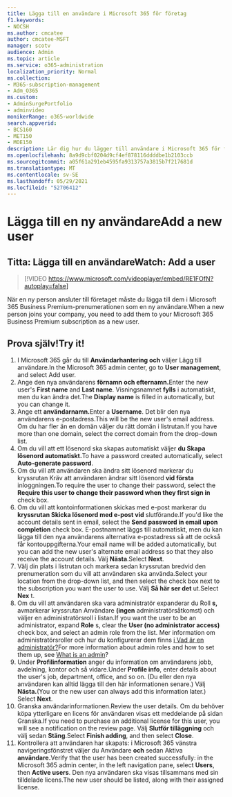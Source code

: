 ```yaml
---
title: Lägga till en användare i Microsoft 365 för företag
f1.keywords:
- NOCSH
ms.author: cmcatee
author: cmcatee-MSFT
manager: scotv
audience: Admin
ms.topic: article
ms.service: o365-administration
localization_priority: Normal
ms.collection:
- M365-subscription-management
- Adm_O365
ms.custom:
- AdminSurgePortfolio
- adminvideo
monikerRange: o365-worldwide
search.appverid:
- BCS160
- MET150
- MOE150
description: Lär dig hur du lägger till användare i Microsoft 365 för företag.
ms.openlocfilehash: 8a9d9cbf0204d9cf4ef878116ddddbe1b2103ccb
ms.sourcegitcommit: a05f61a291eb4595fa9313757a3815b7f217681d
ms.translationtype: MT
ms.contentlocale: sv-SE
ms.lasthandoff: 05/29/2021
ms.locfileid: "52706412"
---
```

# <a name="add-a-new-user"></a><span data-ttu-id="85ddb-103">Lägga till en ny användare</span><span class="sxs-lookup"><span data-stu-id="85ddb-103">Add a new user</span></span>

## <a name="watch-add-a-user"></a><span data-ttu-id="85ddb-104">Titta: Lägga till en användare</span><span class="sxs-lookup"><span data-stu-id="85ddb-104">Watch: Add a user</span></span>

> [!VIDEO https://www.microsoft.com/videoplayer/embed/RE1FOfN?autoplay=false]

<span data-ttu-id="85ddb-105">När en ny person ansluter till företaget måste du lägga till dem i Microsoft 365 Business Premium-prenumerationen som en ny användare.</span><span class="sxs-lookup"><span data-stu-id="85ddb-105">When a new person joins your company, you need to add them to your Microsoft 365 Business Premium subscription as a new user.</span></span>

## <a name="try-it"></a><span data-ttu-id="85ddb-106">Prova själv!</span><span class="sxs-lookup"><span data-stu-id="85ddb-106">Try it!</span></span>

1. <span data-ttu-id="85ddb-107">I Microsoft 365 går du till **Användarhantering och** väljer Lägg till användare.</span><span class="sxs-lookup"><span data-stu-id="85ddb-107">In the Microsoft 365 admin center, go to **User management**, and select Add user.</span></span>
1. <span data-ttu-id="85ddb-108">Ange den nya användarens **förnamn** **och efternamn.**</span><span class="sxs-lookup"><span data-stu-id="85ddb-108">Enter the new user's **First name** and **Last name**.</span></span> <span data-ttu-id="85ddb-109">Visningsnamnet **fylls** i automatiskt, men du kan ändra det.</span><span class="sxs-lookup"><span data-stu-id="85ddb-109">The **Display name** is filled in automatically, but you can change it.</span></span>
1. <span data-ttu-id="85ddb-110">Ange ett **användarnamn.**</span><span class="sxs-lookup"><span data-stu-id="85ddb-110">Enter a **Username**.</span></span> <span data-ttu-id="85ddb-111">Det blir den nya användarens e-postadress.</span><span class="sxs-lookup"><span data-stu-id="85ddb-111">This will be the new user's email address.</span></span> <span data-ttu-id="85ddb-112">Om du har fler än en domän väljer du rätt domän i listrutan.</span><span class="sxs-lookup"><span data-stu-id="85ddb-112">If you have more than one domain, select the correct domain from the drop-down list.</span></span>
1. <span data-ttu-id="85ddb-113">Om du vill att ett lösenord ska skapas automatiskt väljer **du Skapa lösenord automatiskt.**</span><span class="sxs-lookup"><span data-stu-id="85ddb-113">To have a password created automatically, select **Auto-generate password**.</span></span>
1. <span data-ttu-id="85ddb-114">Om du vill att användaren ska ändra sitt lösenord markerar du kryssrutan Kräv att användaren ändrar sitt lösenord **vid första** inloggningen.</span><span class="sxs-lookup"><span data-stu-id="85ddb-114">To require the user to change their password, select the **Require this user to change their password when they first sign in** check box.</span></span>
1. <span data-ttu-id="85ddb-115">Om du vill att kontoinformationen skickas med e-post markerar du **kryssrutan Skicka lösenord med e-post vid** slutförande.</span><span class="sxs-lookup"><span data-stu-id="85ddb-115">If you'd like the account details sent in email, select the **Send password in email upon completion** check box.</span></span> <span data-ttu-id="85ddb-116">E-postnamnet läggs till automatiskt, men du kan lägga till den nya användarens alternativa e-postadress så att de också får kontouppgifterna.</span><span class="sxs-lookup"><span data-stu-id="85ddb-116">Your email name will be added automatically, but you can add the new user's alternate email address so that they also receive the account details.</span></span> <span data-ttu-id="85ddb-117">Välj **Nästa**.</span><span class="sxs-lookup"><span data-stu-id="85ddb-117">Select **Next**.</span></span>
1. <span data-ttu-id="85ddb-118">Välj din plats i listrutan och markera sedan kryssrutan bredvid den prenumeration som du vill att användaren ska använda.</span><span class="sxs-lookup"><span data-stu-id="85ddb-118">Select your location from the drop-down list, and then select the check box next to the subscription you want the user to use.</span></span> <span data-ttu-id="85ddb-119">Välj **Så här ser det** ut.</span><span class="sxs-lookup"><span data-stu-id="85ddb-119">Select **Nex** t.</span></span>
1. <span data-ttu-id="85ddb-120">Om du vill att användaren ska vara administratör expanderar du Roll **s,** avmarkerar kryssrutan Användare **(ingen** administratörsåtkomst) och väljer en administratörsroll i listan.</span><span class="sxs-lookup"><span data-stu-id="85ddb-120">If you want the user to be an administrator, expand **Role** s, clear the **User (no administrator access)** check box, and select an admin role from the list.</span></span> <span data-ttu-id="85ddb-121">Mer information om administratörsroller och hur du konfigurerar dem finns [i Vad är en administratör?](what-is-admin.md)</span><span class="sxs-lookup"><span data-stu-id="85ddb-121">For more information about admin roles and how to set them up, see [What is an admin](what-is-admin.md)?</span></span>
1. <span data-ttu-id="85ddb-122">Under **Profilinformation** anger du information om användarens jobb, avdelning, kontor och så vidare.</span><span class="sxs-lookup"><span data-stu-id="85ddb-122">Under **Profile info**, enter details about the user's job, department, office, and so on.</span></span> <span data-ttu-id="85ddb-123">(Du eller den nya användaren kan alltid lägga till den här informationen senare.) Välj **Nästa.**</span><span class="sxs-lookup"><span data-stu-id="85ddb-123">(You or the new user can always add this information later.) Select **Next**.</span></span>
1. <span data-ttu-id="85ddb-124">Granska användarinformationen.</span><span class="sxs-lookup"><span data-stu-id="85ddb-124">Review the user details.</span></span> <span data-ttu-id="85ddb-125">Om du behöver köpa ytterligare en licens för användaren visas ett meddelande på sidan Granska.</span><span class="sxs-lookup"><span data-stu-id="85ddb-125">If you need to purchase an additional license for this user, you will see a notification on the review page.</span></span> <span data-ttu-id="85ddb-126">Välj **Slutför tilläggning** och välj sedan **Stäng**.</span><span class="sxs-lookup"><span data-stu-id="85ddb-126">Select **Finish adding**, and then select **Close**.</span></span>
1. <span data-ttu-id="85ddb-127">Kontrollera att användaren har skapats: i Microsoft 365 vänstra navigeringsfönstret väljer du Användare **och** sedan Aktiva **användare.**</span><span class="sxs-lookup"><span data-stu-id="85ddb-127">Verify that the user has been created successfully: in the Microsoft 365 admin center, in the left navigation pane, select **Users**, then **Active users**.</span></span> <span data-ttu-id="85ddb-128">Den nya användaren ska visas tillsammans med sin tilldelade licens.</span><span class="sxs-lookup"><span data-stu-id="85ddb-128">The new user should be listed, along with their assigned license.</span></span>